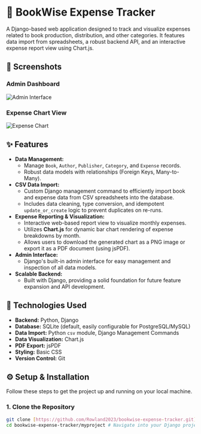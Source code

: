 # 📘 BookWise Expense Tracker

A Django-based web application designed to track and visualize expenses related to book production, distribution, and other categories. It features data import from spreadsheets, a robust backend API, and an interactive expense report view using Chart.js.

## 📸 Screenshots

### Admin Dashboard
![Admin Interface](statics/screenshot/admin_dashboard.png)

### Expense Chart View
![Expense Chart](statics/screenshot/expense_chart.png)

## ✨ Features

* **Data Management:**
    * Manage `Book`, `Author`, `Publisher`, `Category`, and `Expense` records.
    * Robust data models with relationships (Foreign Keys, Many-to-Many).
* **CSV Data Import:**
    * Custom Django management command to efficiently import book and expense data from CSV spreadsheets into the database.
    * Includes data cleaning, type conversion, and idempotent `update_or_create` logic to prevent duplicates on re-runs.
* **Expense Reporting & Visualization:**
    * Interactive web-based report view to visualize monthly expenses.
    * Utilizes **Chart.js** for dynamic bar chart rendering of expense breakdowns by month.
    * Allows users to download the generated chart as a PNG image or export it as a PDF document (using jsPDF).
* **Admin Interface:**
    * Django's built-in admin interface for easy management and inspection of all data models.
* **Scalable Backend:**
    * Built with Django, providing a solid foundation for future feature expansion and API development.

## 🚀 Technologies Used

* **Backend:** Python, Django
* **Database:** SQLite (default, easily configurable for PostgreSQL/MySQL)
* **Data Import:** Python `csv` module, Django Management Commands
* **Data Visualization:** Chart.js
* **PDF Export:** jsPDF
* **Styling:** Basic CSS
* **Version Control:** Git

## ⚙️ Setup & Installation

Follow these steps to get the project up and running on your local machine.

### 1. Clone the Repository

```bash
git clone [https://github.com/Rowland2023/bookwise-expense-tracker.git](https://github.com/Rowland2023/bookwise-expense-tracker.git)
cd bookwise-expense-tracker/myproject # Navigate into your Django project root

